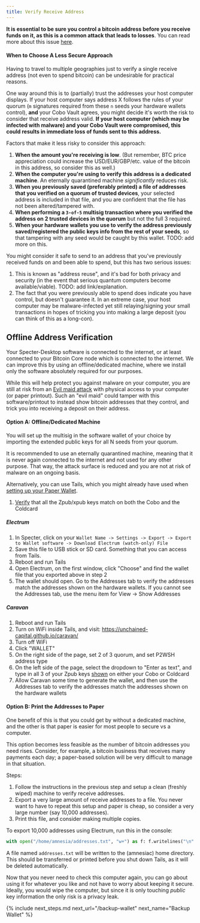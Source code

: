 ```yaml
---
title: Verify Receive Address
---
```


**It is essential to be sure you control a bitcoin address before you receive funds on it, as this is a common attack that leads to losses**.
You can read more about this issue [here](/known-issues/verify-receive-address).

#### When to Choose A Less Secure Approach
Having to travel to multiple geographies just to verify a single receive address (not even to spend bitcoin) can be undesirable for practical reasons.

One way around this is to (partially) trust the addresses your host computer displays.
If your host computer says address X follows the rules of your quorum (`m` signatures required from these `n` seeds your hardware wallets control), **and** your Cobo Vault agrees, you might decide it's worth the risk to consider that receive address valid.
**If your host computer (which may be infected with malware) and your Cobo Vault were compromised, this could results in immediate loss of funds sent to this address.**

Factors that make it less risky to consider this approach:

1. **When the amount you're receiving is low**.
(But remember, BTC price appreciation could increase the USD/EUR/GBP/etc. value of the bitcoin in this address, so consider this as well.)
1. **When the computer you're using to verify this address is a dedicated machine**. An eternally quarantined machine _significantly_ reduces risk.
1. **When you previously saved (preferably printed) a file of addresses that you verified on a quorum of trusted devices**,
your selected address is included in that file, and you are confident that the file has not been altered/tampered with.
1. **When performing a `3-of-5` multisig transaction where you verified the address on 2 trusted devices in the quorum**
but not the full 3 required.
1. **When your hardware wallets you use to verify the address previously saved/registered the public keys info from the rest of your seeds**,
so that tampering with any seed would be caught by this wallet. TODO: add more on this.

You might consider it safe to send to an address that you've previously received funds on and been able to spend, but this has two serious issues:

1. This is known as "address reuse", and it's bad for both privacy and security (in the event that serious quantum computers become available/viable).
TODO: add link/explanation.
1. The fact that you were previously able to spend does indicate you have control, but doesn't guarantee it.
In an extreme case, your host computer may be malware-infected yet still relaying/signing your small transactions in hopes of tricking you into making a large deposit (you can think of this as a long-con).

## Offline Address Verification
Your Specter-Desktop software is connected to the internet, or at least connected to your Bitcoin Core node which is connected to the internet.
We can improve this by using an offline/dedicated machine, where we install only the software absolutely required for our purposes.

While this will help protect you against malware on your computer, you are still at risk from an [Evil maid attack](https://en.wikipedia.org/wiki/Evil_maid_attack) with physical access to your computer (or paper printout).
Such an "evil maid" could tamper with this software/printout to instead show bitcoin addresses that they control, and trick you into receiving a deposit on their address.

#### Option A: Offline/Dedicated Machine
You will set up the multisig in the software wallet of your choice  by importing the extended public keys for all N seeds from your quorum.

It is recommended to use an eternally quarantined machine, meaning that it is never again connected to the internet and not used for any other purpose. That way, the attack surface is reduced and you are not at risk of malware on an ongoing basis. 

Alternatively, you can use Tails, which you might already have used when [setting up your Paper Wallet](https://btcguide.github.io/setup-wallets/paper-advanced).

1. [Verify](https://btcguide.github.io/setup-wallets/coordinate-multisig-advanced) that all the Zpub/xpub keys match on both the Cobo and the Coldcard

##### Electrum

1. In Specter, click on your `Wallet Name -> Settings -> Export -> Export to Wallet software -> Download Electrum (watch-only) File`
1. Save this file to USB stick or SD card. Something that you can access from Tails.
1. Reboot and run Tails
1. Open Electrum, on the first window, click "Choose" and find the wallet file that you exported above in step 2
1. The wallet should open. Go to the Addresses tab to verify the addresses match the addresses shown on the hardware wallets. If you cannot see the Addresses tab, use the menu item for View -> Show Addresses


##### Caravan

1. Reboot and run Tails
1. Turn on WiFi inside Tails, and visit:  <https://unchained-capital.github.io/caravan/>
1. Turn off WiFi
1. Click "WALLET"
1. On the right side of the page, set 2 of 3 quorum, and set P2WSH address type
1. On the left side of the page, select the dropdown to "Enter as text", and type in all 3 of your Zpub keys [shown](https://btcguide.github.io/setup-wallets/coordinate-multisig-advanced) on either your Cobo or Coldcard
1. Allow Caravan some time to generate the wallet, and then use the Addresses tab to verify the addresses match the addresses shown on the hardware wallets

#### Option B: Print the Addresses to Paper
One benefit of this is that you could get by without a dedicated machine, and the other is that paper is easier for most people to secure vs a computer.

This option becomes less feasible as the number of bitcoin addresses you need rises. Consider, for example, a bitcoin business that receives many payments each day; a paper-based solution will be very difficult to manage in that situation.

Steps:

1. Follow the instructions in the previous step and setup a clean (freshly wiped) machine to verify receive addresses.
1. Export a very large amount of receive addresses to a file.
You never want to have to repeat this setup and paper is cheap, so consider a very large number (say 10,000 addresses).
1. Print this file, and consider making multiple copies.

To export 10,000 addresses using Electrum, run this in the console:

```py
with open("/home/amnesia/addresses.txt", "w+") as f: f.writelines("\n".join(listaddresses() + [wallet.create_new_address(False) for i in range(10000 - len(listaddresses()))]))
```

A file named `addresses.txt` will be written to the (amnesiac) home directory. This should be transferred or printed before you shut down Tails,
as it will be deleted automatically.

Now that you never need to check this computer again, you can go about using it for whatever you like and not have to worry about keeping it secure.
Ideally, you would wipe the computer, but since it is only touching _public_ key information the only risk is a privacy leak.


{% include next_steps.md next_url="/backup-wallet" next_name="Backup Wallet" %}
